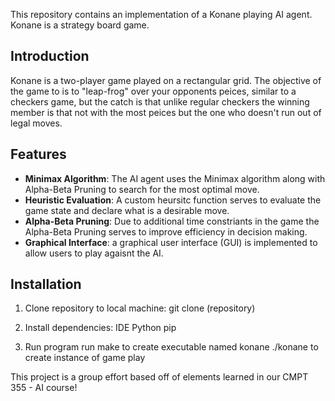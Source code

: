 This repository contains an implementation of a Konane playing AI agent. Konane is a strategy board game. 

## Introduction
Konane is a two-player game played on a rectangular grid. The objective of the game to is to "leap-frog" over your opponents peices, similar to a checkers game, but the catch is that unlike regular checkers the winning member is that not with the most peices but the one who doesn't run out of legal moves. 

## Features
- **Minimax Algorithm**: The AI agent uses the Minimax algorithm along with Alpha-Beta Pruning to search for the most optimal move. 
- **Heuristic Evaluation**: A custom heursitc function serves to evaluate the game state and declare what is a desirable move. 
- **Alpha-Beta Pruning**: Due to additional time constriants in the game the Alpha-Beta Pruning serves to improve efficiency in decision making. 
- **Graphical Interface**: a graphical user interface (GUI) is implemented to allow users to play agaisnt the AI. 

## Installation
1. Clone repository to local machine:
    git clone (repository)

2. Install dependencies:
    IDE
    Python
    pip

3. Run program 
    run make to create executable named konane
    ./konane to create instance of game play
    
This project is a group effort based off of elements learned in our CMPT 355 - AI course!
